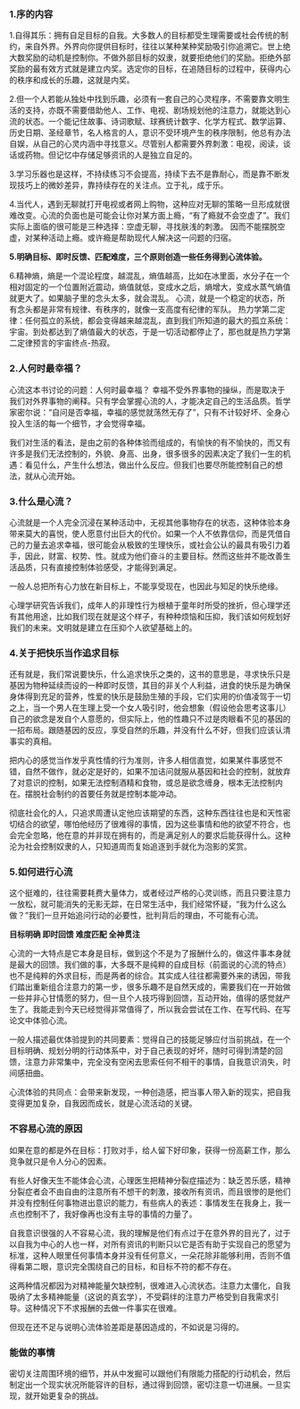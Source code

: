 ### 1.序的内容
1.自得其乐：拥有自足目标的自我。大多数人的目标都受生理需要或社会传统的制约，来自外界。外界向你提供目标时，往往以某种某种奖励吸引你追溯它。世上绝大数奖励的动机是控制你。不做外部目标的奴隶，就要拒绝他们的奖励。拒绝外部奖励的最有效方式就是建立内奖。选定你的目标，在追随目标的过程中，获得内心的秩序和成长的乐趣，这就是内奖。

2.但一个人若能从独处中找到乐趣，必须有一套自己的心灵程序，不需要靠文明生活的支持，亦既不需要借助他人、工作、电视、剧场规划他的注意力，就能达到心流的状态。一个能记住故事、诗词歌赋、球赛统计数字、化学方程式、数学运算、历史日期、圣经章节，名人格言的人，意识不受环境产生的秩序限制，他总有办法自娱，从自己的心灵内涵中寻找意义。尽管别人都需要外界刺激：电视，阅读，谈话或药物。但记忆中存储足够资讯的人是独立自足的。

3.学习乐器也是这样，不持续练习不会提高，持续下去不是靠耐心，而是靠不断发现技巧上的微妙差异，靠持续存在的关注点。立于礼，成于乐。

4.当代人，遇到无聊就打开电视或者网上购物，这种应对无聊的策略一旦形成就很难改变。心流的负面也是可能会让你对某方面上瘾，“有了瘾就不会空虚了”。我们实际上面临的很可能是三种选择：空虚无聊，寻找肤浅的刺激。
因而不能摆脱空虚，对某种活动上瘾。或许瘾是帮助现代人解决这一问题的归宿。

**5.明确目标、即时反馈、匹配难度，三个原则创造一些任务得到心流体验。**

6.精神熵，熵是一个混论程度，越混乱，熵值越高，比如在冰里面，水分子在一个相对固定的一个位置附近震动，熵值就低，变成水之后，熵增大，变成水蒸气熵值就更大了。如果脑子里的念头太多，就会混乱。
心流，就是一个稳定的状态，所有念头都是非常有规律、有秩序的，就像一支高度有纪律的军队。
热力学第二定律：任何孤立的系统，都会变得越来越混乱，直到我们所知道的最大的孤立系统：宇宙。到处都达到了熵值最大的状态，于是一切活动都停止了，那也就是热力学第二定律预言的宇宙终点-热寂。

### 2.人何时最幸福？
心流这本书讨论的问题：人何时最幸福？
幸福不受外界事物的操纵，而是取决于我们对外界事物的阐释。只有学会掌握心流的人，才能决定自己的生活品质。哲学家密尔说：“自问是否幸福，幸福的感觉就荡然无存了”，只有不计较好坏、全身心投入生活的每一个细节，才会觉得幸福。

我们对生活的看法，是由之前的各种体验而组成的，有愉快的有不愉快的，而又有许多是我们无法控制的，外貌、身高、出身，很多很多的因素决定了我们一生的机遇：看见什么，产生什么想法，做出什么反应。但我们也要尽所能控制自己的想法，就从心流开始。

### 3.什么是心流？
心流就是一个人完全沉浸在某种活动中，无视其他事物存在的状态，这种体验本身带来莫大的喜悦，使人愿意付出巨大的代价。如果一个人不依靠信仰，而是凭借自己的力量去追求幸福，很可能会从极致的生理快乐，或社会公认的最具有吸引力着手，因此，财富、权势、性。就成为他们奋斗的主要目标。然而这些并不能改善生活品质，只有直接控制体验感受，才能得到满足。

一般人总把所有心力放在新目标上，不能享受现在，也因此与知足的快乐绝缘。

心理学研究告诉我们，成年人的非理性行为根植于童年时所受的挫折，但心理学还有其他用途，比如我们现在就是这个样子，有种种烦恼和压抑，我们该如何规划好我们的未来。文明就是建立在压抑个人欲望基础上的。

### 4.关于把快乐当作追求目标
还有就是，我们常说要快乐，什么追求快乐之类的，这书的意思是，寻求快乐只是基因为物种延续而设的一种即时反馈，其目的非关个人利益，进食的快乐是为确保身体得到充足的营养，性爱的快乐是鼓励生殖的手段，它们实用的价值凌驾于一切之上，当一个男人在生理上受一个女人吸引时，他会想象（假设他会思考这事儿）自己的欲念是发自个人意愿的，但实际上，他的性趣只不过是肉眼看不见的基因的一招布局。跟随基因的反应，享受自然的乐趣，并没有什么不好，但我们应该认清事实的真相。

把内心的感觉当作发乎真性情的行为准则，许多人相信直觉，如果某件事感觉不错，自然不做作，就必定是好的，如果不加诘问就服从基因和社会的控制，就放弃了对意识的控制，如果无法控制酒精和食物，或总是欲念缠身，根本无法控制内在。摆脱社会制约的首要任务就是控制本能冲动。

彻底社会化的人，只追求周遭认定他应该期望的东西，这种东西往往也是和天性密切结合的欲望，哪怕他经历了很难得的事情，因为这些事情和他的欲望不符合，也会完全忽略，他在意的并非现在拥有的，而是满足别人的要求后能获得什么。这种沦为社会控制奴隶的人，只知道周而复始追逐到手就化为泡影的奖赏。

### 5.如何进行心流
这个挺难的，往往需要耗费大量体力，或者经过严格的心灵训练，而且只要注意力一放松，就可能消失的无影无踪，在日常生活中，我们经常怀疑，“我为什么这么做？”我们一旦开始追问行动的必要性，批判背后的理由，不可能有心流。

 **目标明确 即时回馈 难度匹配 全神贯注**
 
 心流的一大特点是它本身是目标，做到这个不是为了报酬什么的，做这件事本身就是最大的回馈。我们做的事，大多既不是纯粹的自成目标（前面说的心流的特点）也不是纯粹的外求目标，而是两者的综合。其实成人往往都需要外来的诱因，带我们踏出重新组合注意力的第一步，很多乐趣不是自然天成的，需要我们在一开始做一些并非心甘情愿的努力，但一旦个人技巧得到回馈，互动开始，值得的感觉就产生了。我能走到今天已经觉得非常值得了，所以我会尝试在工作、在写代码、在写论文中体验心流。
 
 
一般人描述最优体验提到的共同要素：觉得自己的技能足够应付当前挑战，在一个目标明确、规划分明的行动体系中，对于自己表现的好坏，随时可得到清楚的回馈，注意力非常集中，完全没有空闲去思索任何不相干的事情，自我意识消失，时间感扭曲。

心流体验的共同点：会带来新发现，一种创造感，把当事人带入新的现实，把自我变得更加复杂，自我因而成长，就是心流活动的关键。

### 不容易心流的原因
如果在意的都是外在目标：打败对手，给人留下好印象，获得一份高薪工作，那么竞争就只是令人分心的因素。

有些人好像天生不能体会心流，心理医生把精神分裂症描述为：缺乏苦乐感，精神分裂症者会不由自由的注意所有不想干的刺激，接收所有资讯，而且很惨的是他们并没有控制任何事物进出意识的能力，有些病人的表述：事情发生在我身上，我一点也控制不了，我好像再也没有主导的事情的力量了。

自我意识很强的人不容易心流，我的理解是他们有点过于在意外界的目光了，过于以自我为中心的人也一样，对所有资讯的判断只以它是否有助于实现自己的愿望为标准，这种人眼里任何事情本身并没有任何意义，一朵花除非能够利用，否则不值得看第二眼，意识完全围绕自己的目标，和目标不符的都不存在。

这两种情况都因为对精神能量欠缺控制，很难进入心流状态。注意力太僵化，自我吸纳了太多精神能量（这说的真玄学），不受羁绊的注意力严格受到自我需求引导。这种情况下不求报酬的去做一件事实在很难。

但现在还不足与说明心流体验差距是基因造成的，不如说是习得的。

### 能做的事情
密切关注周围环境的细节，并从中发掘可以跟他们有限能力搭配的行动机会，然后制定出一个现实状况所能容许的目标，通过得到回馈，密切注意一切进展。一旦实现，就开始更复杂的挑战。


